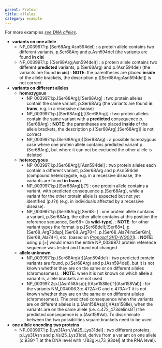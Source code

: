 ```yaml
---
parent: Protein
title: alleles
category: example
---
```


For more examples [_see DNA alleles_](/recommendations/DNA/variant/alleles/).

*	**variants on one allele**
	*	NP\_003997.1:p.[Ser68Arg;Asn594del]
	:	a protein allele contains two different variants, p.Ser68Arg and p.Asn594del (the variants are found **in cis**)
	*	NP\_003997.1:p.[(Ser68Arg;Asn594del)]
	:	a protein allele contains two different **predicted** variants, p.(Ser68Arg) and p.(Asn594del) (the variants are found **in cis**)
	:	**NOTE**: the parentheses are placed **inside** of the allele brackets, the description p.([Ser68Arg;Asn594del]) is not correct
*	**variants on different alleles**
	*	**homozygous**
		*	NP\_003997.1:p.[Ser68Arg];[Ser68Arg]
		:	two protein alleles contain the same variant, p.Ser68Arg (the variants are found **in trans**, e.g. in a recessive disease)
		*	NP\_003997.1:p.[(Ser68Arg)];[(Ser68Arg)]
		:	two protein alleles contain the same variant with a **predicted** consequence p.(Ser68Arg)
		:	**NOTE**: the parentheses are placed **inside** of the allele brackets, the description p.([Ser68Arg];[Ser68Arg]) is not correct
		*	NP\_003997.1:p.(Ser68Arg)(;)(Ser68Arg)
		:	a possible homozygous case where one protein allele contains predicted variant p.(Ser68Arg), but where it can not be excluded the other allele is deleted
	*	**heterozygous**
		*	NP\_003997.1:p.[Ser68Arg];[Asn594del]
		:	two protein alleles each contain a different variant, p.Ser68Arg and p.Asn594del (compound heterozygote, e.g. in a recessive disease, the variants are found **in trans**)
		*	NP\_003997.1:p.[(Ser68Arg)];[?]
		:	one protein allele contains a variant, with predicted consequence p.(Ser68Arg), while a variant for the other protein allele is expected but not yet identified (p.(?)) (e.g. in individuals affected by a recessive disease).
		*	NP\_003997.1:p.[Ser68Arg];[Ser68=]
		:	one protein allele contains a variant, p.Ser68Arg, the other allele contains at this position the reference sequence, Ser68= (is **wild-type**).
		:	**NOTE**: for other variant types the format is p.[Ser68del];[Ser68=], p.[Ser68\_Arg70dup];[Ser68\_Arg70=], p.[Ser68\_Ala74insSerGln];[Ser68\_Ala74=], etc. (based on [_Proposal SVD-WG001_](http://varnomen.hgvs.org/background/consultation/SVD-WG001/)).
		:	**NOTE**: using p.[=] would mean the entire NP_003997.1 protein reference sequence was tested and found not changed
	*	**allele unknown**
		*	NP\_003997.1:p.(Ser68Arg)(;)(Asn594del)
		:	two predicted protein variants are found, p.(Ser68Arg) and p.(Asn594del), but it is not known whether they are on the same or on different alleles (chromosomes).
		:	**NOTE**: when it is not known on which allele a variant is, allele brackets are not used
		*	NP\_003997.2:p.[(Asn158Asp)(;)(Asn158Ile)]^[(Asn158Val)]
		:	for the variants NM\_004006.3:c.472A>G and c.473A>T it is not known whether they are on the same or on different alleles (chromosomes). The predicted consequence when the variants are on different alleles is p.(Asn158Asp)(;)(Asn158Ile), when the variants are on the same allele (i.e. c.472_473delinsGT) the predicted consequence is p.(Asn158Val). To discriminate between the two possibilities square brackets need to be used.
*	**one allele encoding two proteins**
	*	NP\_003997.1:p.[Lys31Asn,Val25\_Lys31del]
		:	two different proteins, p.Lys31Asn and p.Val25\_Lys31del, derive from a variant on one allele (c.93G>T at the DNA level with r.[83g>u,73\_93del] at the RNA level).
